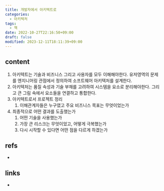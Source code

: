 ```yaml
---
title: 개발자에서 아키텍트로
categories:
  - 아키텍처
tags:
  - 책
date: 2022-10-27T22:16:50+09:00
draft: false
modified: 2023-12-11T18:11:39+09:00
---
```


## content
1. 아키텍트는 기술과 비즈니스 그리고 사용자를 모두 이해해야한다. 유저영역의 문제를 엔지니어링 관점에서 정의하여 소프트웨어 아키텍처를 설계한다. 
2. 아키텍처는 품질 속성과 기술 부채를 고려하여 시스템을 요소로 분리해야한다. 그리고 큰 그림 속에서 요소들을 연결하고 통합한다.
3. 아키텍트로서 프로젝트 정리
	1. 이해관계자들은 누구였고 주요 비즈니스 목표는 무엇이었는가
4. 최종적으로 어떤 결과를 도출했는가
	1. 어떤 기술을 사용했는가
	2. 가장 큰 리스크는 무엇이었고, 어떻게 극복했는가
	3. 다시 시작할 수 있다면 어떤 점을 다르게 하겠는가


## refs
- 


## links
- 
